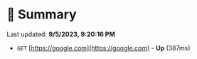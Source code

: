 # 📖 Summary
Last updated: **9/5/2023, 9:20:16 PM**

- `GET` [https://google.com](https://google.com) - **Up** (387ms)

